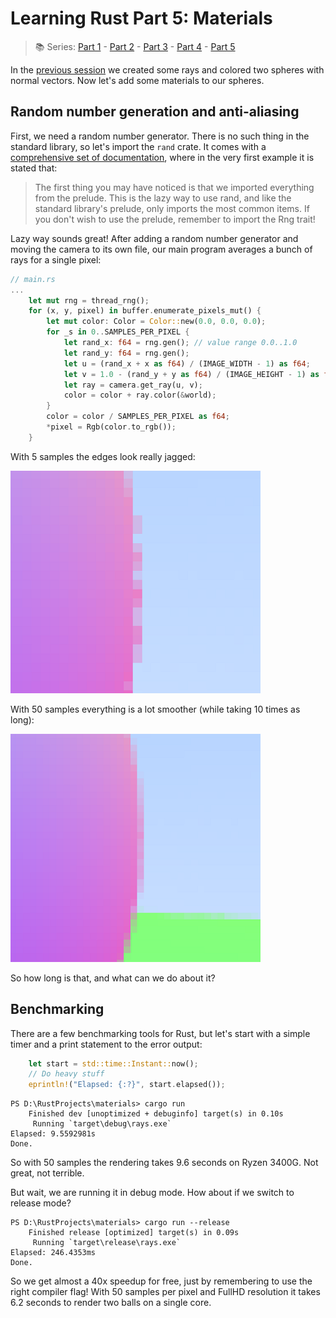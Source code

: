 # Learning Rust Part 5: Materials

> 📚 Series: [Part 1](https://github.com/lopossumi/Rust-Hello) - [Part 2](https://github.com/lopossumi/Rust-Output-Image) - [Part 3](https://github.com/lopossumi/Rust-Vectors) - [Part 4](https://github.com/lopossumi/Rust-Rays) - [Part 5](https://github.com/lopossumi/Rust-Materials)

In the [previous session](https://github.com/lopossumi/Rust-Rays) we created some rays and colored two spheres with normal vectors. Now let's add some materials to our spheres.

## Random number generation and anti-aliasing

First, we need a random number generator. There is no such thing in the standard library, so let's import the ```rand``` crate. It comes with a [comprehensive set of documentation](https://rust-random.github.io/book/guide-start.html), where in the very first example it is stated that:

> The first thing you may have noticed is that we imported everything from the prelude. This is the lazy way to use rand, and like the standard library's prelude, only imports the most common items. If you don't wish to use the prelude, remember to import the Rng trait!

Lazy way sounds great! After adding a random number generator and moving the camera to its own file, our main program averages a bunch of rays for a single pixel:
```rust
// main.rs
...
    let mut rng = thread_rng();
    for (x, y, pixel) in buffer.enumerate_pixels_mut() {
        let mut color: Color = Color::new(0.0, 0.0, 0.0);
        for _s in 0..SAMPLES_PER_PIXEL {
            let rand_x: f64 = rng.gen(); // value range 0.0..1.0
            let rand_y: f64 = rng.gen();
            let u = (rand_x + x as f64) / (IMAGE_WIDTH - 1) as f64;
            let v = 1.0 - (rand_y + y as f64) / (IMAGE_HEIGHT - 1) as f64;
            let ray = camera.get_ray(u, v);
            color = color + ray.color(&world);
        }
        color = color / SAMPLES_PER_PIXEL as f64;
        *pixel = Rgb(color.to_rgb());
    }
```
With 5 samples the edges look really jagged:

![two_spheres_5_samples.png](two_spheres_5_samples.png)

With 50 samples everything is a lot smoother (while taking 10 times as long):

![two_spheres_50_samples.png](two_spheres_50_samples.png)

So how long is that, and what can we do about it?

## Benchmarking

There are a few benchmarking tools for Rust, but let's start with a simple timer and a print statement to the error output:
```rust
    let start = std::time::Instant::now();
    // Do heavy stuff
    eprintln!("Elapsed: {:?}", start.elapsed());
```
```
PS D:\RustProjects\materials> cargo run
    Finished dev [unoptimized + debuginfo] target(s) in 0.10s
     Running `target\debug\rays.exe`
Elapsed: 9.5592981s
Done.
```
So with 50 samples the rendering takes 9.6 seconds on Ryzen 3400G. Not great, not terrible.

But wait, we are running it in debug mode. How about if we switch to release mode?
```
PS D:\RustProjects\materials> cargo run --release
    Finished release [optimized] target(s) in 0.09s
     Running `target\release\rays.exe`
Elapsed: 246.4353ms
Done.
```
So we get almost a 40x speedup for free, just by remembering to use the right compiler flag! With 50 samples per pixel and FullHD resolution it takes 6.2 seconds to render two balls on a single core.
